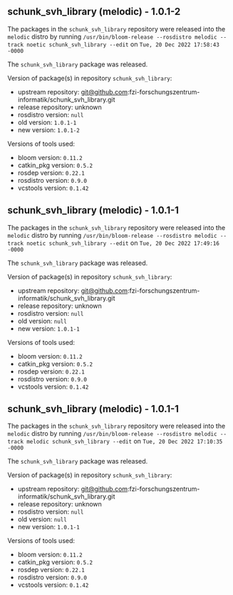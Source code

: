 ## schunk_svh_library (melodic) - 1.0.1-2

The packages in the `schunk_svh_library` repository were released into the `melodic` distro by running `/usr/bin/bloom-release --rosdistro melodic --track noetic schunk_svh_library --edit` on `Tue, 20 Dec 2022 17:58:43 -0000`

The `schunk_svh_library` package was released.

Version of package(s) in repository `schunk_svh_library`:

- upstream repository: git@github.com:fzi-forschungszentrum-informatik/schunk_svh_library.git
- release repository: unknown
- rosdistro version: `null`
- old version: `1.0.1-1`
- new version: `1.0.1-2`

Versions of tools used:

- bloom version: `0.11.2`
- catkin_pkg version: `0.5.2`
- rosdep version: `0.22.1`
- rosdistro version: `0.9.0`
- vcstools version: `0.1.42`


## schunk_svh_library (melodic) - 1.0.1-1

The packages in the `schunk_svh_library` repository were released into the `melodic` distro by running `/usr/bin/bloom-release --rosdistro melodic --track noetic schunk_svh_library --edit` on `Tue, 20 Dec 2022 17:49:16 -0000`

The `schunk_svh_library` package was released.

Version of package(s) in repository `schunk_svh_library`:

- upstream repository: git@github.com:fzi-forschungszentrum-informatik/schunk_svh_library.git
- release repository: unknown
- rosdistro version: `null`
- old version: `null`
- new version: `1.0.1-1`

Versions of tools used:

- bloom version: `0.11.2`
- catkin_pkg version: `0.5.2`
- rosdep version: `0.22.1`
- rosdistro version: `0.9.0`
- vcstools version: `0.1.42`


## schunk_svh_library (melodic) - 1.0.1-1

The packages in the `schunk_svh_library` repository were released into the `melodic` distro by running `/usr/bin/bloom-release --rosdistro melodic --track melodic schunk_svh_library --edit` on `Tue, 20 Dec 2022 17:10:35 -0000`

The `schunk_svh_library` package was released.

Version of package(s) in repository `schunk_svh_library`:

- upstream repository: git@github.com:fzi-forschungszentrum-informatik/schunk_svh_library.git
- release repository: unknown
- rosdistro version: `null`
- old version: `null`
- new version: `1.0.1-1`

Versions of tools used:

- bloom version: `0.11.2`
- catkin_pkg version: `0.5.2`
- rosdep version: `0.22.1`
- rosdistro version: `0.9.0`
- vcstools version: `0.1.42`


